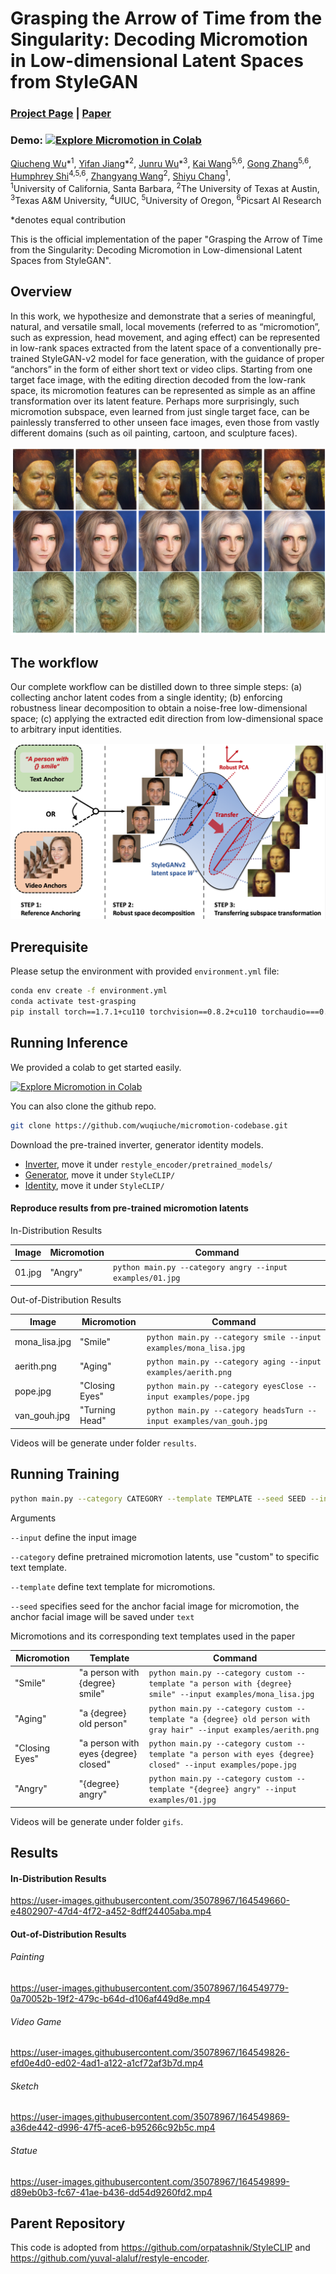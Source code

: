 # Grasping the Arrow of Time from the Singularity: Decoding Micromotion in Low-dimensional Latent Spaces from StyleGAN
### [Project Page](https://wuqiuche.github.io/micromotion-project-page/) | [Paper](https://arxiv.org/abs/2204.12696)
### Demo: [![Explore Micromotion in Colab](https://colab.research.google.com/assets/colab-badge.svg)](https://colab.research.google.com/drive/12x4OFh95gg9fTOvmMHKCbYco_GHfSZh5?usp=sharing)<br>

[Qiucheng Wu](https://wuqiuche.github.io/)\*<sup>1</sup>,
[Yifan Jiang](https://yifanjiang.net/)\*<sup>2</sup>,
[Junru Wu](http://sandbox3aster.github.io/)\*<sup>3</sup>,
[Kai Wang](https://scholar.google.com/citations?user=_yK8SN0AAAAJ&hl=en)<sup>5,6</sup>,
[Gong Zhang]()<sup>5,6</sup>,
[Humphrey Shi](https://www.humphreyshi.com/)<sup>4,5,6</sup>,
[Zhangyang Wang](https://vita-group.github.io/)<sup>2</sup>,
[Shiyu Chang](https://code-terminator.github.io/)<sup>1</sup>,
<br>
<sup>1</sup>University of California, Santa Barbara, <sup>2</sup>The University of Texas at Austin, <sup>3</sup>Texas A&M University, <sup>4</sup>UIUC, <sup>5</sup>University of Oregon, <sup>6</sup>Picsart AI Research

\*denotes equal contribution

This is the official implementation of the paper "Grasping the Arrow of Time from the Singularity: Decoding Micromotion in Low-dimensional Latent Spaces from StyleGAN".

## Overview
In this work, we hypothesize and demonstrate that a series of meaningful, natural, and versatile small, local movements (referred to as “micromotion”, such as expression, head movement, and aging effect) can be represented in low-rank spaces extracted from the latent space of a conventionally pre-trained StyleGAN-v2 model for face generation, with the guidance of proper “anchors” in the form of either short text or video clips. Starting from one target face image, with the editing direction decoded from the low-rank space, its micromotion features can be represented as simple as an affine transformation over its latent feature. Perhaps more surprisingly, such micromotion subspace, even learned from just single target face, can be painlessly transferred to other unseen face images, even those from vastly different domains (such as oil painting, cartoon, and sculpture faces).

![](./assets/teaser.png)

## The workflow
Our complete workflow can be distilled down to three simple steps: (a) collecting anchor latent codes from a single identity; (b) enforcing robustness linear decomposition to obtain a noise-free low-dimensional space; (c) applying the extracted edit direction from low-dimensional space to arbitrary input identities.

![](./assets/pipeline.png)

## Prerequisite
Please setup the environment with provided ```environment.yml``` file:

```bash
conda env create -f environment.yml
conda activate test-grasping
pip install torch==1.7.1+cu110 torchvision==0.8.2+cu110 torchaudio===0.7.2 -f https://download.pytorch.org/whl/torch_stable.html
```

## Running Inference

We provided a colab to get started easily.

[![Explore Micromotion in Colab](https://colab.research.google.com/assets/colab-badge.svg)](https://colab.research.google.com/drive/12x4OFh95gg9fTOvmMHKCbYco_GHfSZh5?usp=sharing)<br>

You can also clone the github repo.

```bash
git clone https://github.com/wuqiuche/micromotion-codebase.git
```
Download the pre-trained inverter, generator identity models.
- [Inverter](https://drive.google.com/file/d/1r5KSlQhf93fUllwqid80p4fxlzdR5A3f/view?usp=sharing), move it under ```restyle_encoder/pretrained_models/```
- [Generator](https://drive.google.com/file/d/1TaFSoIwbajdqYVlXMvD48XqaP4j2Xjy-/view?usp=sharing), move it under ```StyleCLIP/```
- [Identity](https://drive.google.com/file/d/1GBLxApwIXbbyi3GLfY0Rc7o-XaAyP_zJ/view?usp=sharing), move it under ```StyleCLIP/```

#### Reproduce results from pre-trained micromotion latents

In-Distribution Results

| Image  | Micromotion | Command                                                           |
|--------|-------------|-------------------------------------------------------------------|
| 01.jpg | "Angry"     | ```python main.py --category angry --input examples/01.jpg``` |

Out-of-Distribution Results

| Image    | Micromotion    | Command                                                                  |
|----------|----------------|--------------------------------------------------------------------------|
| mona_lisa.jpg  | "Smile" | ```python main.py --category smile --input examples/mona_lisa.jpg``` |
| aerith.png | "Aging"  | ```python main.py --category aging --input examples/aerith.png```        |
| pope.jpg | "Closing Eyes" | ```python main.py --category eyesClose --input examples/pope.jpg```      |
| van_gouh.jpg | "Turning Head" | ```python main.py --category headsTurn --input examples/van_gouh.jpg```  |

Videos will be generate  under folder ```results```.

## Running Training

```bash
python main.py --category CATEGORY --template TEMPLATE --seed SEED --input INPUT
```

Arguments

```--input``` define the input image

```--category``` define pretrained micromotion latents, use "custom" to specific text template.

```--template``` define text template for micromotions.

```--seed``` specifies seed for the anchor facial image for micromotion, the anchor facial image will be saved under ```text```

 
Micromotions and its corresponding text templates used in the paper

| Micromotion   | Template  | Command                                                                                                          |
|---------------|----------------------------------------------------------------------|------------------------------------------------------------------------------------------------------------------|
| "Smile"       | "a person with {degree} smile" | ```python main.py --category custom --template "a person with {degree} smile" --input examples/mona_lisa.jpg```  |
| "Aging"       | "a {degree} old person" | ```python main.py --category custom --template "a {degree} old person with gray hair" --input examples/aerith.png```            |
| "Closing Eyes" | "a person with eyes {degree} closed" | ```python main.py --category custom --template "a person with eyes {degree} closed" --input examples/pope.jpg``` |
| "Angry"   | "{degree} angry" | ```python main.py --category custom --template "{degree} angry" --input examples/01.jpg```                       |

Videos will be generate  under folder ```gifs```.

## Results

#### In-Distribution Results

https://user-images.githubusercontent.com/35078967/164549660-e4802907-47d4-4f72-a452-8dff24405aba.mp4

#### Out-of-Distribution Results

###### Painting

https://user-images.githubusercontent.com/35078967/164549779-0a70052b-19f2-479c-b64d-d106af449d8e.mp4

###### Video Game

https://user-images.githubusercontent.com/35078967/164549826-efd0e4d0-ed02-4ad1-a122-a1cf72af3b7d.mp4

###### Sketch

https://user-images.githubusercontent.com/35078967/164549869-a36de442-d996-47f5-ace6-b95266c92b5c.mp4

###### Statue

https://user-images.githubusercontent.com/35078967/164549899-d89eb0b3-fc67-41ae-b436-dd54d9260fd2.mp4


## Parent Repository

This code is adopted from <a href="">https://github.com/orpatashnik/StyleCLIP</a> and <a href="">https://github.com/yuval-alaluf/restyle-encoder</a>. 



